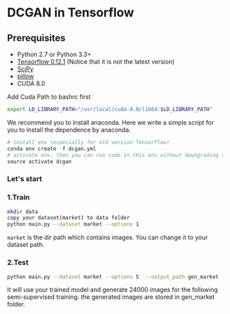# DCGAN in Tensorflow

## Prerequisites

- Python 2.7 or Python 3.3+
- [Tensorflow 0.12.1](https://github.com/tensorflow/tensorflow/tree/r0.12) (Notice that it is not the latest version)
- [SciPy](http://www.scipy.org/install.html)
- [pillow](https://github.com/python-pillow/Pillow)
- CUDA 8.0

Add Cuda Path to bashrc first
```bash
export LD_LIBRARY_PATH="/usr/local/cuda-8.0/lib64:$LD_LIBRARY_PATH"
```

We recommend you to install anaconda. Here we write a simple script for you to install the dependence by anaconda.
```python
# install env (especially for old version Tensorflow)
conda env create -f dcgan.yml
# activate env, then you can run code in this env without downgrading the outside Tensorflow.
source activate dcgan
```

### Let's start

### 1.Train
```bash
mkdir data
copy your dataset(market) to data folder
python main.py --dataset market --options 1
```
`market` is the dir path which contains images. You can change it to your dataset path.

### 2.Test
```bash
python main.py --dataset market --options 5  --output_path gen_market  --sample_size 24000
```
It will use your trained model and generate 24000 images for the following semi-supervised training. the generated images are stored in gen_market folder.
